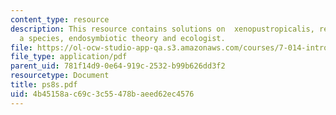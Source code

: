 ```yaml
---
content_type: resource
description: This resource contains solutions on  xenopustropicalis, reproductionof
  a species, endosymbiotic theory and ecologist.
file: https://ol-ocw-studio-app-qa.s3.amazonaws.com/courses/7-014-introductory-biology-spring-2005/4b45158ac69c3c55478baeed62ec4576_ps8s.pdf
file_type: application/pdf
parent_uid: 781f14d9-0e64-919c-2532-b99b626dd3f2
resourcetype: Document
title: ps8s.pdf
uid: 4b45158a-c69c-3c55-478b-aeed62ec4576
---
```

